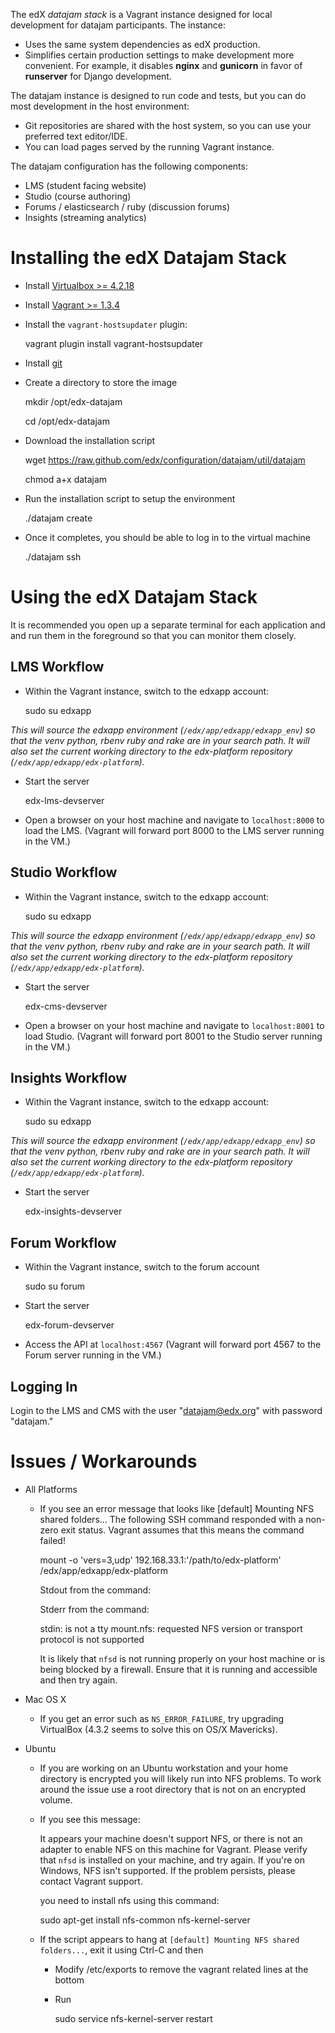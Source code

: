 The edX *datajam stack* is a Vagrant instance designed for local development for datajam participants.  The instance:

* Uses the same system dependencies as edX production.
* Simplifies certain production settings to make development more convenient.  For example, it disables **nginx** and **gunicorn** in favor of **runserver** for Django development.

The datajam instance is designed to run code and tests, but you can do most development in the host environment:

* Git repositories are shared with the host system, so you can use your preferred text editor/IDE.
* You can load pages served by the running Vagrant instance.

The datajam configuration has the following components:
* LMS (student facing website)
* Studio (course authoring)
* Forums / elasticsearch / ruby (discussion forums)
* Insights (streaming analytics)

# Installing the edX Datajam Stack

* Install [Virtualbox >= 4.2.18](https://www.virtualbox.org/wiki/Download_Old_Builds_4_2)
* Install [Vagrant >= 1.3.4](https://github.com/edx/configuration/wiki/Installing-Vagrant)
* Install the `vagrant-hostsupdater` plugin:

    vagrant plugin install vagrant-hostsupdater

* Install [git](http://git-scm.com/book/en/Getting-Started-Installing-Git)
* Create a directory to store the image

    mkdir /opt/edx-datajam

    cd /opt/edx-datajam

* Download the installation script

    wget https://raw.github.com/edx/configuration/datajam/util/datajam

    chmod a+x datajam

* Run the installation script to setup the environment

    ./datajam create

* Once it completes, you should be able to log in to the virtual machine

    ./datajam ssh


# Using the edX Datajam Stack

It is recommended you open up a separate terminal for each application and and run them in the foreground so that you can monitor them closely.

## LMS Workflow

* Within the Vagrant instance, switch to the edxapp account:

    sudo su edxapp

*This will source the edxapp environment (`/edx/app/edxapp/edxapp_env`) so that the venv python, rbenv ruby and rake are in your search path.  It will also set the current working directory to the edx-platform repository (`/edx/app/edxapp/edx-platform`).*

* Start the server

    edx-lms-devserver

* Open a browser on your host machine and navigate to ``localhost:8000`` to load the LMS.  (Vagrant will forward port 8000 to the LMS server running in the VM.)

## Studio Workflow

* Within the Vagrant instance, switch to the edxapp account:

    sudo su edxapp

*This will source the edxapp environment (`/edx/app/edxapp/edxapp_env`) so that the venv python, rbenv ruby and rake are in your search path.  It will also set the current working directory to the edx-platform repository (`/edx/app/edxapp/edx-platform`).*

* Start the server

    edx-cms-devserver

* Open a browser on your host machine and navigate to ``localhost:8001`` to load Studio.  (Vagrant will forward port 8001 to the Studio server running in the VM.)


## Insights Workflow

* Within the Vagrant instance, switch to the edxapp account:

    sudo su edxapp

*This will source the edxapp environment (`/edx/app/edxapp/edxapp_env`) so that the venv python, rbenv ruby and rake are in your search path.  It will also set the current working directory to the edx-platform repository (`/edx/app/edxapp/edx-platform`).*

* Start the server

    edx-insights-devserver


## Forum Workflow

* Within the Vagrant instance, switch to the forum account

    sudo su forum

* Start the server

    edx-forum-devserver

* Access the API at ``localhost:4567`` (Vagrant will forward port 4567 to the Forum server running in the VM.)

## Logging In

Login to the LMS and CMS with the user "datajam@edx.org" with password "datajam."

# Issues / Workarounds

* All Platforms
    * If you see an error message that looks like
        [default] Mounting NFS shared folders...
        The following SSH command responded with a non-zero exit status.
        Vagrant assumes that this means the command failed!

        mount -o 'vers=3,udp' 192.168.33.1:'/path/to/edx-platform' /edx/app/edxapp/edx-platform

        Stdout from the command:

        Stderr from the command:

        stdin: is not a tty
        mount.nfs: requested NFS version or transport protocol is not supported

      It is likely that `nfsd` is not running properly on your host machine or is being blocked by a firewall.  Ensure that it is running and accessible and then try again.

* Mac OS X
    * If you get an error such as `NS_ERROR_FAILURE`, try upgrading VirtualBox (4.3.2 seems to solve this on OS/X Mavericks).
* Ubuntu
    * If you are working on an Ubuntu workstation and your home directory is encrypted you will likely run into NFS problems. To work around the issue use a root directory that is not on an encrypted volume.
    * If you see this message:

        It appears your machine doesn't support NFS, or there is not an
        adapter to enable NFS on this machine for Vagrant. Please verify
        that `nfsd` is installed on your machine, and try again. If you're
        on Windows, NFS isn't supported. If the problem persists, please
        contact Vagrant support.

      you need to install nfs using this command:

        sudo apt-get install nfs-common nfs-kernel-server

    * If the script appears to hang at `[default] Mounting NFS shared folders...`, exit it using Ctrl-C and then
        * Modify /etc/exports to remove the vagrant related lines at the bottom
        * Run

            sudo service nfs-kernel-server restart
